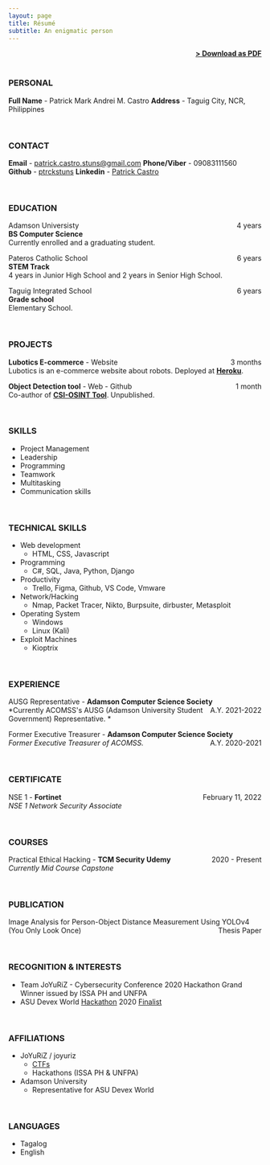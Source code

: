 ```yaml
---
layout: page
title: Résumé
subtitle: An enigmatic person
---
```


<span style="float: right; "><a href="{{ '/assets/resume.pdf' | prepend: site.baseurl }}"><strong>> Download as PDF</strong></a> </span>
<!-- <span style="float: right; "><a href="https://resume.io/r/Wqqeqpc5n"><strong>> Download as PDF</strong></a> </span> -->
<br>


<br>

### PERSONAL
**Full Name** - Patrick Mark Andrei M. Castro
**Address** - Taguig City, NCR, Philippines

<br>

### CONTACT
**Email** - patrick.castro.stuns@gmail.com
**Phone/Viber** - 09083111560
**Github** - <a href="https://github.com/ptrckstuns">ptrckstuns</a>
**Linkedin** - <a href="https://in.linkedin.com/in/ptrckstuns">Patrick Castro</a>

<br>

### EDUCATION

Adamson Universisty <span style="float: right; ">4 years</span>  
**BS Computer Science**  
Currently enrolled and a graduating student.
 
Pateros Catholic School <span style="float: right; ">6 years</span>  
**STEM Track**  
4 years in Junior High School and 2 years in Senior High School.

Taguig Integrated School <span style="float: right; ">6 years</span>  
**Grade school**  
Elementary School.

<br>

### PROJECTS
**Lubotics E-commerce** - Website <span style="float: right; ">3 months</span>  
Lubotics is an e-commerce website about robots. Deployed at <strong><a href="http://lubotics.herokuapp.com">Heroku</a></strong>.

**Object Detection tool** - Web - Github <span style="float: right; ">1 month</span>  
Co-author of <strong><a href="https://github.com/aerasmo/csi-osint-tool">CSI-OSINT Tool</a></strong>. Unpublished.

<br>

### SKILLS
- Project Management
- Leadership
- Programming
- Teamwork
- Multitasking
- Communication skills

<br>

### TECHNICAL SKILLS
- Web development
  - HTML, CSS, Javascript
- Programming
  - C#, SQL, Java, Python, Django
- Productivity
  - Trello, Figma, Github, VS Code, Vmware
- Network/Hacking
  - Nmap, Packet Tracer, Nikto, Burpsuite, dirbuster, Metasploit
- Operating System
  - Windows
  - Linux (Kali)
- Exploit Machines
  - Kioptrix

<br>

### EXPERIENCE

<!-- Title - **Comapany** <span style="float: right; ">Duration</span>  
_Description Phasellus a tellus volutpat, ornare sapien et, lacinia erat. Suspendisse congue, enim vitae mattis pulvinar, eros lacus porttitor neque, eu sodales nibh metus nec arcu. Vestibulum ante ipsum primis in faucibus orci luctus et ultrices posuere cubilia Curae;_  
Technologies used  

Title - **Comapany** <span style="float: right; ">Duration</span>  
_Description Phasellus a tellus volutpat, ornare sapien et, lacinia erat. Suspendisse congue, enim vitae mattis pulvinar, eros lacus porttitor neque, eu sodales nibh metus nec arcu. Vestibulum ante ipsum primis in faucibus orci luctus et ultrices posuere cubilia Curae;_  
Technologies used   -->

AUSG Representative - **Adamson Computer Science Society** <span style="float: right; ">A.Y. 2021-2022</span>  
*Currently ACOMSS's AUSG (Adamson University Student Government) Representative. *

Former Executive Treasurer - **Adamson Computer Science Society** <span style="float: right; ">A.Y. 2020-2021</span>  
*Former Executive Treasurer of ACOMSS.*

<br>

### CERTIFICATE
NSE 1 - **Fortinet** <span style="float: right; ">February 11, 2022</span>  
*NSE 1 Network Security Associate*

<br>

### COURSES
Practical Ethical Hacking - **TCM Security Udemy** <span style="float: right; ">2020 - Present</span>  
*Currently Mid Course Capstone*

<br>

### PUBLICATION
Image Analysis for Person-Object Distance Measurement Using YOLOv4 (You Only Look Once) <span style="float: right; ">Thesis Paper</span>

<br>

### RECOGNITION & INTERESTS
- Team JoYuRiZ - Cybersecurity Conference 2020 Hackathon Grand Winner issued by ISSA PH and UNFPA
- ASU Devex World <a href="https://pages.devex.com/devex-world-2020-hackathon.html">Hackathon</a> 2020 <a href="https://youtu.be/ZoB3PmofY2s">Finalist</a>

<br>

### AFFILIATIONS
- JoYuRiZ / joyuriz
  - <a href="https://ctftime.org/team/163844">CTFs</a>
  - Hackathons (ISSA PH & UNFPA)
- Adamson University 
  - Representative for ASU Devex World

<br>

### LANGUAGES
- Tagalog
- English